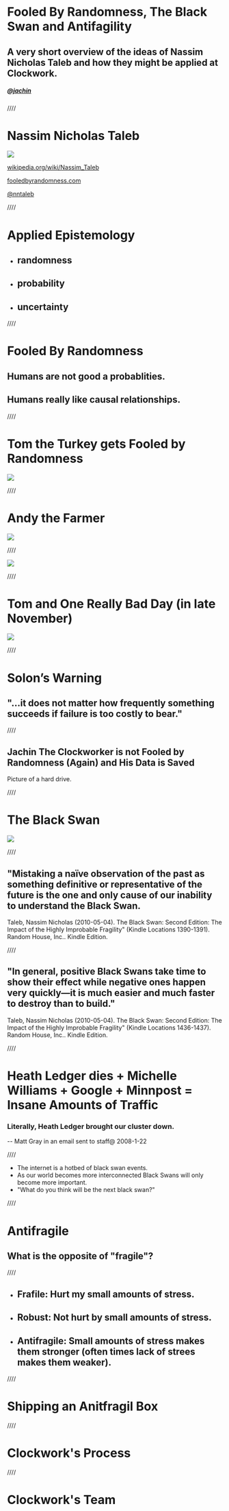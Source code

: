 Fooled By Randomness, The Black Swan and Antifagility
=====================================================

A very short overview of the ideas of Nassim Nicholas Taleb and how they might be applied at Clockwork.
-------------------------------------------------------------------------------------------------------

##### @[jachin](http://jachin.rupe.name)

////

Nassim Nicholas Taleb
=====================

![](http://upload.wikimedia.org/wikipedia/commons/thumb/9/9b/Taleb_mug.JPG/491px-Taleb_mug.JPG)

[wikipedia.org/wiki/Nassim_Taleb](http://en.wikipedia.org/wiki/Nassim_Taleb)

[fooledbyrandomness.com](http://www.fooledbyrandomness.com/)

[@nntaleb](https://twitter.com/nntaleb)

////

Applied Epistemology
====================

 * ## randomness
 * ## probability
 * ## uncertainty  

////

Fooled By Randomness
====================

## Humans are not good a probablities. ##

## Humans really like causal relationships. ##

////

Tom the Turkey gets Fooled by Randomness
========================================

![](http://farm7.staticflickr.com/6053/6384983627_7b6babf227_z.jpg)

////

Andy the Farmer
===============

![](https://raw.github.com/jachin/cw-unconf-taleb/master/Andy.jpg)

////

![](http://farm7.staticflickr.com/6053/6384983627_7b6babf227_z.jpg)

////

Tom and One Really Bad Day (in late November)
=========================================

![](https://raw.github.com/jachin/cw-unconf-taleb/master/Ax.png)

////

Solon’s Warning
===============

## "...it does not matter how frequently something succeeds if failure is too costly to bear."

////

Jachin The Clockworker is **not** Fooled by Randomness (Again) and His Data is Saved
----------------------------

Picture of a hard drive.

////

The Black Swan
==============

![](https://raw.github.com/jachin/cw-unconf-taleb/master/BlackSwans.jpg)

////

## "Mistaking a naïve observation of the past as something definitive or representative of the future is the one and only cause of our inability to understand the Black Swan.

Taleb, Nassim Nicholas (2010-05-04). The Black Swan: Second Edition: The Impact of the Highly Improbable Fragility" (Kindle Locations 1390-1391). Random House, Inc.. Kindle Edition.

////

## "In general, positive Black Swans take time to show their effect while negative ones happen very quickly—it is much easier and much faster to destroy than to build."

Taleb, Nassim Nicholas (2010-05-04). The Black Swan: Second Edition: The Impact of the Highly Improbable Fragility" (Kindle Locations 1436-1437). Random House, Inc.. Kindle Edition. 


////

# Heath Ledger dies + Michelle Williams + Google + Minnpost = Insane Amounts of Traffic

### Literally, Heath Ledger brought our cluster down.
-- Matt Gray in an email sent to staff@ 2008-1-22

////

* The internet is a hotbed of black swan events.
* As our world becomes more interconnected Black Swans will only become more important.
* "What do you think will be the next black swan?"

////

Antifragile
===========

## What is the opposite of "fragile"?

////

* ## Frafile: Hurt my small amounts of stress.
* ## Robust: Not hurt by small amounts of stress.
* ## Antifragile: Small amounts of stress makes them stronger (often times lack of strees makes them weaker).

////

Shipping an Anitfragil Box
==========================

////

Clockwork's Process
===================

////


Clockwork's Team
================